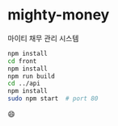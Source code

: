 # mighty-money
마이티 채무 관리 시스템

```sh
npm install
cd front
npm install
npm run build
cd ../api
npm install
sudo npm start  # port 80
```

:smile:
